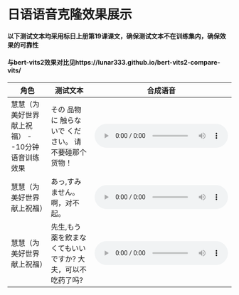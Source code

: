# 日语语音克隆效果展示
#### 以下测试文本均采用标日上册第19课课文，确保测试文本不在训练集内，确保效果的可靠性
#### 与bert-vits2效果对比见https://lunar333.github.io/bert-vits2-compare-vits/
|  角色   | 测试文本  | 合成语音 |
|  ----  | ----  | ----  |
| 慧慧（为美好世界献上祝福） --10分钟语音训练效果 | その 品物に 触らないで ください。 请不要碰那个货物！| <audio controls><source src="./audio/1.wav" type="audio/mpeg">Your browser does not support the audio element.</audio> |
| 慧慧（为美好世界献上祝福）  | あっ,すみません。 啊，对不起。 | <audio controls><source src="./audio/2.wav" type="audio/mpeg">Your browser does not support the audio element.</audio> |
| 慧慧（为美好世界献上祝福）  | 先生,もう薬を飲まなくてもいいですか?  大夫，可以不吃药了吗?| <audio controls><source src="./audio/huihui_4.wav" type="audio/mpeg">Your browser does not support the audio element.</audio> |

